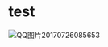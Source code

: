 # test

![QQ图片20170726085653](https://gitee.com/th1matic/BlogPicgo/raw/master/QQ%E5%9B%BE%E7%89%8720170726085653.png)
